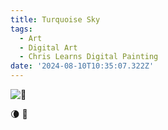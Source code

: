 ```yaml
---
title: Turquoise Sky
tags:
  - Art
  - Digital Art
  - Chris Learns Digital Painting
date: '2024-08-10T10:35:07.322Z'
---
```


![🌙](http://res.cloudinary.com/cpadilla/image/upload/v1723245326/chrisdpadilla/blog/art/jtmxlq6uydqigzeiwsb2.jpg)

🌘 🦊
